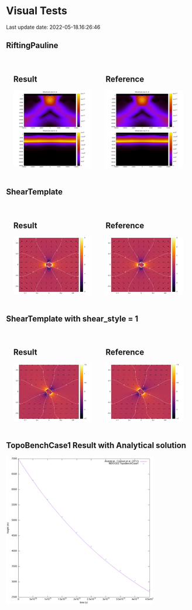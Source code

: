 # Visual Tests

Last update date: 2022-05-18.16:26:46

## RiftingPauline

<div style="display: flex;">
    <div style="margin: 20px;">
        <h2>Result</h2>
        <img src="img/RiftingPauline.png"/>
    </div>
    <div style="margin: 20px;">
        <h2>Reference</h2>
        <img src="img/RiftingPaulineReference.png"/>
    </div>
</div>

## ShearTemplate

<div style="display: flex;">
    <div style="margin: 20px;">
        <h2>Result</h2>
        <img src="img/ShearTemplate.png"/>
    </div>
    <div style="margin: 20px;">
        <h2>Reference</h2>
        <img src="img/ShearTemplateReference.png"/>
    </div>
</div>

## ShearTemplate with shear_style = 1

<div style="display: flex;">
    <div style="margin: 20px;">
        <h2>Result</h2>
        <img src="img/ShearTemplate1.png"/>
    </div>
    <div style="margin: 20px;">
        <h2>Reference</h2>
        <img src="img/ShearTemplate1Reference.png"/>
    </div>
</div>

## TopoBenchCase1 Result with Analytical solution

<img style="width: 80%" src="img/TopoBenchCase1.png"/>
